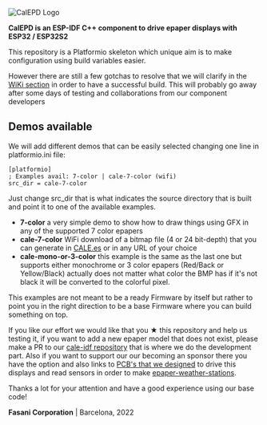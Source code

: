 ![CalEPD Logo](https://raw.githubusercontent.com/martinberlin/CalEPD/master/assets/CalEPD-logo.svg)

**CalEPD is an ESP-IDF C++ component to drive epaper displays with ESP32 / ESP32S2**

This repository is a Platformio skeleton which unique aim is to make configuration using build variables easier.

However there are still a few gotchas to resolve that we will clarify in the [WiKi section](https://github.com/martinberlin/cale-platformio/wiki) in order to have a successful build. This will probably go away after some days of testing and collaborations from our component developers

## Demos available

We will add different demos that can be easily selected changing one line in platformio.ini file:

```
[platformio]
; Examples avail: 7-color | cale-7-color (wifi)
src_dir = cale-7-color
```

Just change src_dir that is what indicates the source directory that is built and point it to one of the available examples.

- **7-color** a very simple demo to show how to draw things using GFX in any of the supported 7 color epapers
- **cale-7-color** WiFi download of a bitmap file (4 or 24 bit-depth) that you can generate in [CALE.es](https://cale.es) or in any URL of your choice
- **cale-mono-or-3-color** this example is the same as the last one but supports either monochrome or 3 color epapers (Red/Back or Yellow/Black) actually does not matter what color the BMP has if it's not black it will be converted to the colorful pixel.

This examples are not meant to be a ready Firmware by itself but rather to point you in the right direction to be a base Firmware where you can build something on top.

If you like our effort we would like that you ★ this repository and help us testing it, if you want to add a new epaper model that does not exist, please make a PR to our [cale-idf repository](https://github.com/martinberlin/cale-idf) that is where we do the development part. Also if you want to support our our becoming an sponsor there you have the option and also links to [PCB's that we designed](https://www.tindie.com/stores/fasani/) to drive this displays and read sensors in order to make [epaper-weather-stations](https://github.com/martinberlin/epaper-weather-station).

Thanks a lot for your attention and have a good experience using our base code!

**Fasani Corporation** | Barcelona, 2022
